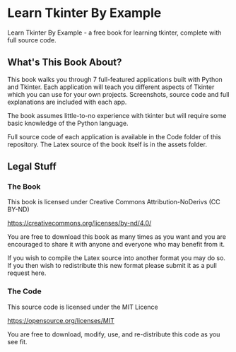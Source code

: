 # Learn Tkinter By Example
Learn Tkinter By Example - a free book for learning tkinter, complete with full source code.

## What's This Book About?

This book walks you through 7 full-featured applications built with Python and Tkinter. Each application will teach you different aspects of Tkinter which you can use for your own projects. Screenshots, source code and full explanations are included with each app.

The book assumes little-to-no experience with tkinter but will require some basic knowledge of the Python language. 

Full source code of each application is available in the Code folder of this repository. The Latex source of the book itself is in the assets folder. 

## Legal Stuff

### The Book

This book is licensed under Creative Commons Attribution-NoDerivs (CC BY-ND)

https://creativecommons.org/licenses/by-nd/4.0/

You are free to download this book as many times as you want and you are encouraged to share it with anyone and everyone who may benefit from it. 

If you wish to compile the Latex source into another format you may do so. If you then wish to redistribute this new format please submit it as a pull request here. 

### The Code

This source code is licensed under the MIT Licence

https://opensource.org/licenses/MIT

You are free to download, modify, use, and re-distribute this code as you see fit.
